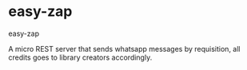 # easy-zap
easy-zap

A micro REST server that sends whatsapp messages by requisition, all credits goes to library creators accordingly.
